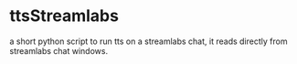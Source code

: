 # ttsStreamlabs
a short python script to run tts on a streamlabs chat, it reads directly from streamlabs chat windows. 
